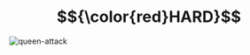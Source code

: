 # $${\color{red}HARD}$$
![queen-attack](https://user-images.githubusercontent.com/65892342/236395658-effc0730-1fca-41dd-bc9d-925f7d71fb5d.svg)
